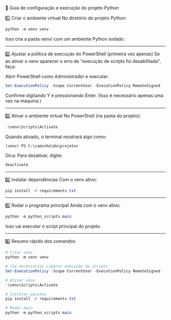 🚀 Guia de configuração e execução do projeto Python

1️⃣ Criar o ambiente virtual
No diretório do projeto Python:

```powershell
python -m venv venv
```

Isso cria a pasta venv/ com um ambiente Python isolado.

---

2️⃣ Ajustar a política de execução do PowerShell (primeira vez apenas)
Se ao ativar o venv aparecer o erro de "execução de scripts foi desabilitada", faça:

Abrir PowerShell como Administrador e executar:

```powershell
Set-ExecutionPolicy -Scope CurrentUser -ExecutionPolicy RemoteSigned
```
Confirme digitando Y e pressionando Enter.
(Isso é necessário apenas uma vez na máquina.)

---

3️⃣ Ativar o ambiente virtual
No PowerShell (na pasta do projeto):

```powershell
.\venv\Scripts\Activate
```
Quando ativado, o terminal mostrará algo como:

```
(venv) PS C:\caminho\do\projeto>
```
Dica: Para desativar, digite:

```powershell
deactivate
```

---

4️⃣ Instalar dependências
Com o venv ativo:

```powershell
pip install -r requirements.txt
```

---

5️⃣ Rodar o programa principal
Ainda com o venv ativo:

```powershell
python -m python_scripts.main
```
Isso vai executar o script principal do projeto.

---

6️⃣ Resumo rápido dos comandos
```powershell
# Criar venv
python -m venv venv

# (Se necessário) Liberar execução de scripts
Set-ExecutionPolicy -Scope CurrentUser -ExecutionPolicy RemoteSigned

# Ativar venv
.\venv\Scripts\Activate

# Instalar pacotes
pip install -r requirements.txt

# Rodar main
python -m python_scripts.main
```
